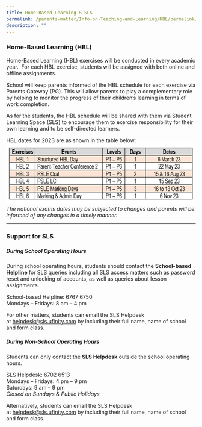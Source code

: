 ```yaml
---
title: Home Based Learning & SLS
permalink: /parents-matter/Info-on-Teaching-and-Learning/HBL/permalink/
description: ""
---
```


### **Home-Based Learning (HBL)**
Home-Based Learning (HBL) exercises will be conducted in every academic year.  For each HBL exercise, students will be assigned with both online and offline assignments.

School will keep parents informed of the HBL schedule for each exercise via Parents Gateway (PG). This will allow parents to play a complementary role by helping to monitor the progress of their children’s learning in terms of work completion.  

As for the students, the HBL schedule will be shared with them via Student Learning Space (SLS) to encourage them to exercise responsibility for their own learning and to be self-directed learners.

HBL dates for 2023 are as shown in the table below:
![](/images/Parents%20Matter/HBL%202023.png)
*The national exams dates may be subjected to changes and parents will be informed of any changes in a timely manner.*

---
### **Support for SLS**

##### **During School Operating Hours**                           

During school operating hours, students should contact the **School-based Helpline** for SLS queries including all SLS access matters such as password reset and unlocking of accounts, as well as queries about lesson assignments.

School-based Helpline: 6767 6750 \
Mondays – Fridays: 8 am – 4 pm

For other matters, students can email the SLS Helpdesk at [helpdesk@sls.ufinity.com](mailto:helpdesk@sls.ufinity.com) by including their full name, name of school and form class.

##### **During Non-School Operating Hours**               

Students can only contact the **SLS Helpdesk** outside the school operating hours.

SLS Helpdesk: 6702 6513 \
Mondays – Fridays: 4 pm – 9 pm\
Saturdays: 9 am – 9 pm\
*Closed on Sundays & Public Holidays*

Alternatively, students can email the SLS Helpdesk at [helpdesk@sls.ufinity.com](mailto:helpdesk@sls.ufinity.com) by including their full name, name of school and form class.